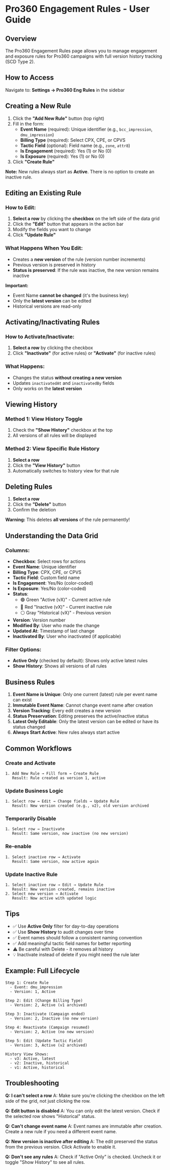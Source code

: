 # Pro360 Engagement Rules - User Guide

## Overview
The Pro360 Engagement Rules page allows you to manage engagement and exposure rules for Pro360 campaigns with full version history tracking (SCD Type 2).

## How to Access
Navigate to: **Settings → Pro360 Eng Rules** in the sidebar

## Creating a New Rule

1. Click the **"Add New Rule"** button (top right)
2. Fill in the form:
   - **Event Name** (required): Unique identifier (e.g., `bcc_impression`, `dmu_impression`)
   - **Billing Type** (required): Select CPX, CPE, or CPVS
   - **Tactic Field** (optional): Field name (e.g., `zone`, `attr8`)
   - **Is Engagement** (required): Yes (1) or No (0)
   - **Is Exposure** (required): Yes (1) or No (0)
3. Click **"Create Rule"**

**Note:** New rules always start as **Active**. There is no option to create an inactive rule.

## Editing an Existing Rule

### How to Edit:
1. **Select a row** by clicking the **checkbox** on the left side of the data grid
2. Click the **"Edit"** button that appears in the action bar
3. Modify the fields you want to change
4. Click **"Update Rule"**

### What Happens When You Edit:
- Creates a **new version** of the rule (version number increments)
- Previous version is preserved in history
- **Status is preserved**: If the rule was inactive, the new version remains inactive

**Important:** 
- Event Name **cannot be changed** (it's the business key)
- Only the **latest version** can be edited
- Historical versions are read-only

## Activating/Inactivating Rules

### How to Activate/Inactivate:
1. **Select a row** by clicking the checkbox
2. Click **"Inactivate"** (for active rules) or **"Activate"** (for inactive rules)

### What Happens:
- Changes the status **without creating a new version**
- Updates `inactivatedAt` and `inactivatedBy` fields
- Only works on the **latest version**

## Viewing History

### Method 1: View History Toggle
1. Check the **"Show History"** checkbox at the top
2. All versions of all rules will be displayed

### Method 2: View Specific Rule History
1. **Select a row**
2. Click the **"View History"** button
3. Automatically switches to history view for that rule

## Deleting Rules

1. **Select a row**
2. Click the **"Delete"** button
3. Confirm the deletion

**Warning:** This deletes **all versions** of the rule permanently!

## Understanding the Data Grid

### Columns:
- **Checkbox**: Select rows for actions
- **Event Name**: Unique identifier
- **Billing Type**: CPX, CPE, or CPVS
- **Tactic Field**: Custom field name
- **Is Engagement**: Yes/No (color-coded)
- **Is Exposure**: Yes/No (color-coded)
- **Status**: 
  - 🟢 Green "Active (vX)" - Current active rule
  - 🔴 Red "Inactive (vX)" - Current inactive rule
  - ⚪ Gray "Historical (vX)" - Previous version
- **Version**: Version number
- **Modified By**: User who made the change
- **Updated At**: Timestamp of last change
- **Inactivated By**: User who inactivated (if applicable)

### Filter Options:
- **Active Only** (checked by default): Shows only active latest rules
- **Show History**: Shows all versions of all rules

## Business Rules

1. **Event Name is Unique**: Only one current (latest) rule per event name can exist
2. **Immutable Event Name**: Cannot change event name after creation
3. **Version Tracking**: Every edit creates a new version
4. **Status Preservation**: Editing preserves the active/inactive status
5. **Latest Only Editable**: Only the latest version can be edited or have its status changed
6. **Always Start Active**: New rules always start active

## Common Workflows

### Create and Activate
```
1. Add New Rule → Fill form → Create Rule
   Result: Rule created as version 1, active
```

### Update Business Logic
```
1. Select row → Edit → Change fields → Update Rule
   Result: New version created (e.g., v2), old version archived
```

### Temporarily Disable
```
1. Select row → Inactivate
   Result: Same version, now inactive (no new version)
```

### Re-enable
```
1. Select inactive row → Activate
   Result: Same version, now active again
```

### Update Inactive Rule
```
1. Select inactive row → Edit → Update Rule
   Result: New version created, remains inactive
2. Select new version → Activate
   Result: Now active with updated logic
```

## Tips

- ✅ Use **Active Only** filter for day-to-day operations
- ✅ Use **Show History** to audit changes over time
- ✅ Event names should follow a consistent naming convention
- ✅ Add meaningful tactic field names for better reporting
- ⚠️ Be careful with Delete - it removes all history
- 💡 Inactivate instead of delete if you might need the rule later

## Example: Full Lifecycle

```
Step 1: Create Rule
  - Event: dmu_impression
  - Version: 1, Active
  
Step 2: Edit (Change Billing Type)
  - Version: 2, Active (v1 archived)
  
Step 3: Inactivate (Campaign ended)
  - Version: 2, Inactive (no new version)
  
Step 4: Reactivate (Campaign resumed)
  - Version: 2, Active (no new version)
  
Step 5: Edit (Update Tactic Field)
  - Version: 3, Active (v2 archived)
  
History View Shows:
  - v3: Active, latest
  - v2: Inactive, historical
  - v1: Active, historical
```

## Troubleshooting

**Q: I can't select a row**
A: Make sure you're clicking the checkbox on the left side of the grid, not just clicking the row.

**Q: Edit button is disabled**
A: You can only edit the latest version. Check if the selected row shows "Historical" status.

**Q: Can't change event name**
A: Event names are immutable after creation. Create a new rule if you need a different event name.

**Q: New version is inactive after editing**
A: The edit preserved the status from the previous version. Click Activate to enable it.

**Q: Don't see any rules**
A: Check if "Active Only" is checked. Uncheck it or toggle "Show History" to see all rules.

